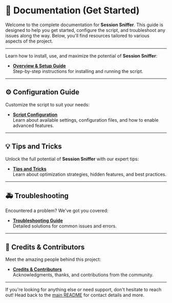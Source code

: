 # 📖 Documentation (Get Started)

Welcome to the complete documentation for **Session Sniffer**. This guide is designed to help you get started, configure the script, and troubleshoot any issues along the way. Below, you'll find resources tailored to various aspects of the project.

---

Learn how to install, use, and maximize the potential of **Session Sniffer**:  
- **[Overview & Setup Guide](docs/README.md)**  
  Step-by-step instructions for installing and running the script.

---

## ⚙️ Configuration Guide

Customize the script to suit your needs:  
- **[Script Configuration](docs/SCRIPT_CONFIGURATION.md)**  
  Learn about available settings, configuration files, and how to enable advanced features.

---

## 💡 Tips and Tricks

Unlock the full potential of **Session Sniffer** with our expert tips:  
- **[Tips and Tricks](docs/TIPS_and_TRICKS.md)**  
  Learn about optimization strategies, hidden features, and best practices.

---

## 🚑 Troubleshooting

Encountered a problem? We've got you covered:  
- **[Troubleshooting Guide](docs/TROUBLESHOOTING.md)**  
  Detailed solutions for common issues and errors.

---

## 👥 Credits & Contributors

Meet the amazing people behind this project:  
- **[Credits & Contributors](docs/CREDITS_and_CONTRIBUTORS.md)**  
  Acknowledgments, thanks, and contributions from the community.

---

If you're looking for anything else or need support, don't hesitate to reach out! Head back to the [main README](../README.md) for contact details and more.
